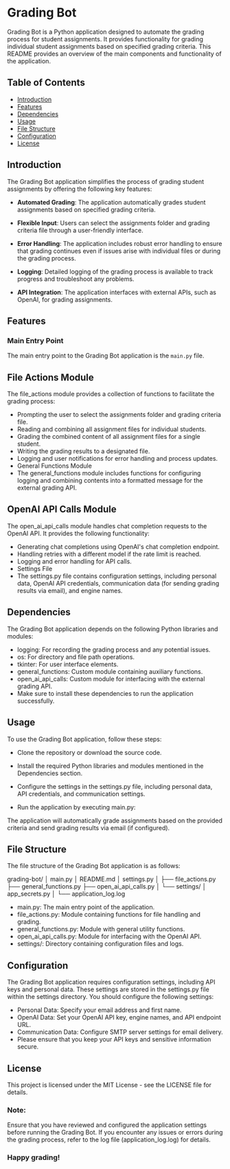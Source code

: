# Grading Bot

Grading Bot is a Python application designed to automate the grading process for student assignments. It provides functionality for grading individual student assignments based on specified grading criteria. This README provides an overview of the main components and functionality of the application.

## Table of Contents

- [Introduction](#introduction)
- [Features](#features)
- [Dependencies](#dependencies)
- [Usage](#usage)
- [File Structure](#file-structure)
- [Configuration](#configuration)
- [License](#license)

## Introduction

The Grading Bot application simplifies the process of grading student assignments by offering the following key features:

- **Automated Grading**: The application automatically grades student assignments based on specified grading criteria.

- **Flexible Input**: Users can select the assignments folder and grading criteria file through a user-friendly interface.

- **Error Handling**: The application includes robust error handling to ensure that grading continues even if issues arise with individual files or during the grading process.

- **Logging**: Detailed logging of the grading process is available to track progress and troubleshoot any problems.

- **API Integration**: The application interfaces with external APIs, such as OpenAI, for grading assignments.

## Features

### Main Entry Point

The main entry point to the Grading Bot application is the `main.py` file.

## File Actions Module
The file_actions module provides a collection of functions to facilitate the grading process:

- Prompting the user to select the assignments folder and grading criteria file.
- Reading and combining all assignment files for individual students.
- Grading the combined content of all assignment files for a single student.
- Writing the grading results to a designated file.
- Logging and user notifications for error handling and process updates.
- General Functions Module
- The general_functions module includes functions for configuring logging and combining contents into a formatted message for the external grading API.

## OpenAI API Calls Module
The open_ai_api_calls module handles chat completion requests to the OpenAI API. It provides the following functionality:

- Generating chat completions using OpenAI's chat completion endpoint.
- Handling retries with a different model if the rate limit is reached.
- Logging and error handling for API calls.
- Settings File
- The settings.py file contains configuration settings, including personal data, OpenAI API credentials, communication data (for sending grading results via email), and engine names.

## Dependencies
The Grading Bot application depends on the following Python libraries and modules:

- logging: For recording the grading process and any potential issues.
- os: For directory and file path operations.
- tkinter: For user interface elements.
- general_functions: Custom module containing auxiliary functions.
- open_ai_api_calls: Custom module for interfacing with the external grading API.
- Make sure to install these dependencies to run the application successfully.

## Usage
To use the Grading Bot application, follow these steps:

- Clone the repository or download the source code.

- Install the required Python libraries and modules mentioned in the Dependencies section.

- Configure the settings in the settings.py file, including personal data, API credentials, and communication settings.

- Run the application by executing main.py:

The application will automatically grade assignments based on the provided criteria and send grading results via email (if configured).

## File Structure
The file structure of the Grading Bot application is as follows:

grading-bot/
│   main.py
│   README.md
│   settings.py
│
├── file_actions.py
├── general_functions.py
├── open_ai_api_calls.py
│
└── settings/
    │   app_secrets.py
    │
    └── application_log.log

- main.py: The main entry point of the application.
- file_actions.py: Module containing functions for file handling and grading.
- general_functions.py: Module with general utility functions.
- open_ai_api_calls.py: Module for interfacing with the OpenAI API.
- settings/: Directory containing configuration files and logs.

## Configuration
The Grading Bot application requires configuration settings, including API keys and personal data. These settings are stored in the settings.py file within the settings directory. You should configure the following settings:

- Personal Data: Specify your email address and first name.
- OpenAI Data: Set your OpenAI API key, engine names, and API endpoint URL.
- Communication Data: Configure SMTP server settings for email delivery.
- Please ensure that you keep your API keys and sensitive information secure.

## License
This project is licensed under the MIT License - see the LICENSE file for details.

### Note: 
Ensure that you have reviewed and configured the application settings before running the Grading Bot. If you encounter any issues or errors during the grading process, refer to the log file (application_log.log) for details.

### Happy grading!